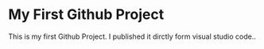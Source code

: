 # My First Github Project
This is my first Github Project. I published it dirctly form visual studio code..